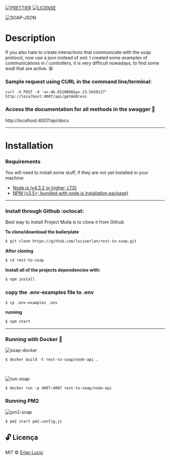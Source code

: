 [![PRETTIER](https://img.shields.io/badge/code_style-prettier-ff69b4.svg?style=flat-square)](https://gitter.im/jlongster/prettie)
[![LICENSE](https://img.shields.io/github/license/arshadkazmi42/awesome-github-init.svg)](https://github.com/arshadkazmi42/awesome-github-init/LICENSE)

![SOAP-JSON](https://user-images.githubusercontent.com/67064886/88652921-ce704e00-d0a1-11ea-96bc-929e5708665c.png)



# Description 

If you also hate to create interactions that communicate with the soap protocol, now use
a json instead of xml. I created some examples of communications in / controllers, it is very
difficult nowadays, to find some wsdl that are active. 😧



### Sample request using CURL in the command line/terminal:

```
curl -X POST -d 'x=-46.6520066&y=-23.5650127' http://localhost:4007/api/getAddress
```


### Access the documentation for all methods in the swagger 🥇

 http://localhost:4007/api/docs


---

# Installation

### Requirements

You will need to install some stuff, if they are not yet installed in your machine:

* [Node.js (v4.3.2 or higher; LTS)](http://nodejs.org)
* [NPM (v3.5+; bundled with node.js installation package)](https://docs.npmjs.com/getting-started/installing-node#updating-npm)


---

### Install through Github :octocat:

Best way to install Project Mulla is to clone it from Github

**To clone/download the boilerplate**

```bash
$ git clone https://github.com/lucioerlan/rest-to-soap.git
```

**After cloning**

```bash
$ cd rest-to-soap
```

**Install all of the projects dependencies with:**

```bash
$ npm install

```

### copy the .env-examples file to .env

```
$ cp .env-examples .env
```

**running**

```bash
$ npm start

```


---

### Running with Docker 🐳

![soap-docker](https://user-images.githubusercontent.com/67064886/88652542-5e61c800-d0a1-11ea-8e00-ed3db894db75.png)
```
$ docker build -t rest-to-soap/node-api .
```
<br>

![run-soap](https://user-images.githubusercontent.com/67064886/88652554-615cb880-d0a1-11ea-9449-d14636f0ef1d.png)
```
$ docker run -p 4007:4007 rest-to-soap/node-api
```


### Running PM2

![pm2-soap](https://user-images.githubusercontent.com/67064886/88652569-63267c00-d0a1-11ea-84c7-ec8c6a6f2e5f.png)

```
$ pm2 start pm2.config,js
```


## 🔓 Licença 
MIT © [Erlan Lucio](https://www.linkedin.com/in/erlanlucio/)








